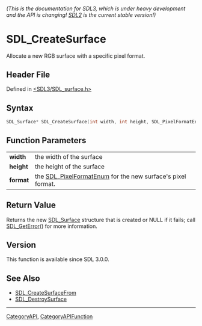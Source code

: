 ###### (This is the documentation for SDL3, which is under heavy development and the API is changing! [SDL2](https://wiki.libsdl.org/SDL2/) is the current stable version!)
# SDL_CreateSurface

Allocate a new RGB surface with a specific pixel format.

## Header File

Defined in [<SDL3/SDL_surface.h>](https://github.com/libsdl-org/SDL/blob/main/include/SDL3/SDL_surface.h)

## Syntax

```c
SDL_Surface* SDL_CreateSurface(int width, int height, SDL_PixelFormatEnum format);

```

## Function Parameters

|                |                                                                                    |
| -------------- | ---------------------------------------------------------------------------------- |
| **width**      | the width of the surface                                                           |
| **height**     | the height of the surface                                                          |
| **format**     | the [SDL_PixelFormatEnum](SDL_PixelFormatEnum) for the new surface's pixel format. |

## Return Value

Returns the new [SDL_Surface](SDL_Surface) structure that is created or
NULL if it fails; call [SDL_GetError](SDL_GetError)() for more information.

## Version

This function is available since SDL 3.0.0.

## See Also

- [SDL_CreateSurfaceFrom](SDL_CreateSurfaceFrom)
- [SDL_DestroySurface](SDL_DestroySurface)

----
[CategoryAPI](CategoryAPI), [CategoryAPIFunction](CategoryAPIFunction)

